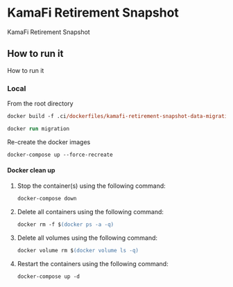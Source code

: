 # KamaFi Retirement Snapshot

KamaFi Retirement Snapshot

## How to run it

How to run it

### Local

From the root directory

```ps
docker build -f .ci/dockerfiles/kamafi-retirement-snapshot-data-migrations-local.dockerfile -t kamafi-retirement-snapshot_data_migration .
```

```ps
docker run migration
```

Re-create the docker images

```ps
docker-compose up --force-recreate
```

#### Docker clean up

1. Stop the container(s) using the following command:

    ```ps
    docker-compose down
    ```

2. Delete all containers using the following command:

    ```ps
    docker rm -f $(docker ps -a -q)
    ```

3. Delete all volumes using the following command:

    ```ps
    docker volume rm $(docker volume ls -q)
    ```

4. Restart the containers using the following command:

    ```ps
    docker-compose up -d
    ```
